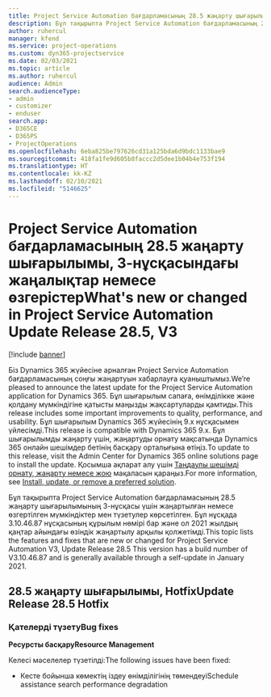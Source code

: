 ```yaml
---
title: Project Service Automation бағдарламасының 28.5 жаңарту шығарылымы, Hotfix, 3-нұсқасындағы жаңалықтар немесе өзгерістер
description: Бұл тақырыпта Project Service Automation бағдарламасының 28.5 жаңарту шығарылымы, Hotfix, 3-нұсқасындағы қолжетімді мүмкіндіктер мен түзетулер берілген.
author: ruhercul
manager: kfend
ms.service: project-operations
ms.custom: dyn365-projectservice
ms.date: 02/03/2021
ms.topic: article
ms.author: ruhercul
audience: Admin
search.audienceType:
- admin
- customizer
- enduser
search.app:
- D365CE
- D365PS
- ProjectOperations
ms.openlocfilehash: 6eba825be797626cd31a125bda6d9bdc1133bae9
ms.sourcegitcommit: 418fa1fe9d605b8faccc2d5dee1b04b4e753f194
ms.translationtype: HT
ms.contentlocale: kk-KZ
ms.lasthandoff: 02/10/2021
ms.locfileid: "5146625"
---
```

# <a name="whats-new-or-changed-in-project-service-automation-update-release-285-v3"></a><span data-ttu-id="acaaf-103">Project Service Automation бағдарламасының 28.5 жаңарту шығарылымы, 3-нұсқасындағы жаңалықтар немесе өзгерістер</span><span class="sxs-lookup"><span data-stu-id="acaaf-103">What's new or changed in Project Service Automation Update Release 28.5, V3</span></span>

[!include [banner](../includes/psa-now-project-operations.md)]

<span data-ttu-id="acaaf-104">Біз Dynamics 365 жүйесіне арналған Project Service Automation бағдарламасының соңғы жаңартуын хабарлауға қуаныштымыз.</span><span class="sxs-lookup"><span data-stu-id="acaaf-104">We’re pleased to announce the latest update for the Project Service Automation application for Dynamics 365.</span></span> <span data-ttu-id="acaaf-105">Бұл шығарылым сапаға, өнімділікке және қолдану мүмкіндігіне қатысты маңызды жақсартуларды қамтиды.</span><span class="sxs-lookup"><span data-stu-id="acaaf-105">This release includes some important improvements to quality, performance, and usability.</span></span> <span data-ttu-id="acaaf-106">Бұл шығарылым Dynamics 365 жүйесінің 9.x нұсқасымен үйлесімді.</span><span class="sxs-lookup"><span data-stu-id="acaaf-106">This release is compatible with Dynamics 365 9.x.</span></span> <span data-ttu-id="acaaf-107">Бұл шығарылымды жаңарту үшін, жаңартуды орнату мақсатында Dynamics 365 онлайн шешімдер бетінің басқару орталығына өтіңіз.</span><span class="sxs-lookup"><span data-stu-id="acaaf-107">To update to this release, visit the Admin Center for Dynamics 365 online solutions page to install the update.</span></span> <span data-ttu-id="acaaf-108">Қосымша ақпарат алу үшін [Таңдаулы шешімді орнату, жаңарту немесе жою](https://docs.microsoft.com/power-platform/admin/install-remove-preferred-solution) мақаласын қараңыз.</span><span class="sxs-lookup"><span data-stu-id="acaaf-108">For more information, see [Install, update, or remove a preferred solution](https://docs.microsoft.com/power-platform/admin/install-remove-preferred-solution).</span></span>

<span data-ttu-id="acaaf-109">Бұл тақырыпта Project Service Automation бағдарламасының 28.5 жаңарту шығарылымының 3-нұсқасы үшін жаңартылған немесе өзгертілген мүмкіндіктер мен түзетулер көрсетілген. Бұл нұсқада 3.10.46.87 нұсқасының құрылым нөмірі бар және ол 2021 жылдың қаңтар айындағы өзіндік жаңартылу арқылы қолжетімді.</span><span class="sxs-lookup"><span data-stu-id="acaaf-109">This topic lists the features and fixes that are new or changed for Project Service Automation V3, Update Release 28.5 This version has a build number of V3.10.46.87 and is generally available through a self-update in January 2021.</span></span>

## <a name="update-release-285-hotfix"></a><span data-ttu-id="acaaf-110">28.5 жаңарту шығарылымы, Hotfix</span><span class="sxs-lookup"><span data-stu-id="acaaf-110">Update Release 28.5 Hotfix</span></span>

### <a name="bug-fixes"></a><span data-ttu-id="acaaf-111">Қателерді түзету</span><span class="sxs-lookup"><span data-stu-id="acaaf-111">Bug fixes</span></span>

<span data-ttu-id="acaaf-112">**Ресурсты басқару**</span><span class="sxs-lookup"><span data-stu-id="acaaf-112">**Resource Management**</span></span>

<span data-ttu-id="acaaf-113">Келесі мәселелер түзетілді:</span><span class="sxs-lookup"><span data-stu-id="acaaf-113">The following issues have been fixed:</span></span>

- <span data-ttu-id="acaaf-114">Кесте бойынша көмектің іздеу өнімділігінің төмендеуі</span><span class="sxs-lookup"><span data-stu-id="acaaf-114">Schedule assistance search performance degradation</span></span>

